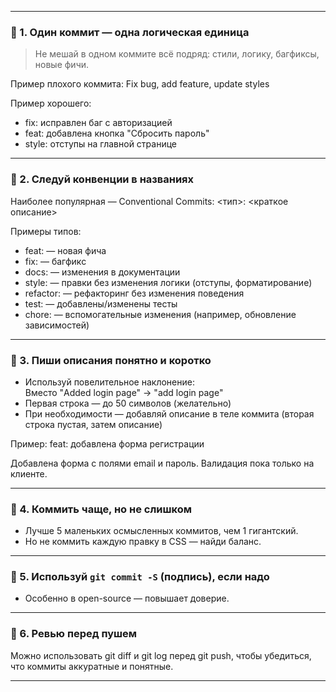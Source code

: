 

---

### 🔹 1. Один коммит — одна логическая единица
> Не мешай в одном коммите всё подряд: стили, логику, багфиксы, новые фичи.

Пример плохого коммита:
Fix bug, add feature, update styles

Пример хорошего:
- fix: исправлен баг с авторизацией
- feat: добавлена кнопка "Сбросить пароль"
- style: отступы на главной странице

---

### 🔹 2. Следуй конвенции в названиях
Наиболее популярная — Conventional Commits:
<тип>: <краткое описание>

Примеры типов:
- feat: — новая фича
- fix: — багфикс
- docs: — изменения в документации
- style: — правки без изменения логики (отступы, форматирование)
- refactor: — рефакторинг без изменения поведения
- test: — добавлены/изменены тесты
- chore: — вспомогательные изменения (например, обновление зависимостей)

---

### 🔹 3. Пиши описания понятно и коротко
- Используй повелительное наклонение:  
  Вместо "Added login page" → "add login page"
- Первая строка — до 50 символов (желательно)
- При необходимости — добавляй описание в теле коммита (вторая строка пустая, затем описание)

Пример:
feat: добавлена форма регистрации

Добавлена форма с полями email и пароль. Валидация пока только на клиенте.

---

### 🔹 4. Коммить чаще, но не слишком
- Лучше 5 маленьких осмысленных коммитов, чем 1 гигантский.
- Но не коммить каждую правку в CSS — найди баланс.

---

### 🔹 5. Используй `git commit -S` (подпись), если надо
- Особенно в open-source — повышает доверие.

---

### 🔹 6. Ревью перед пушем
Можно использовать git diff и git log перед git push, чтобы убедиться, что коммиты аккуратные и понятные.

---